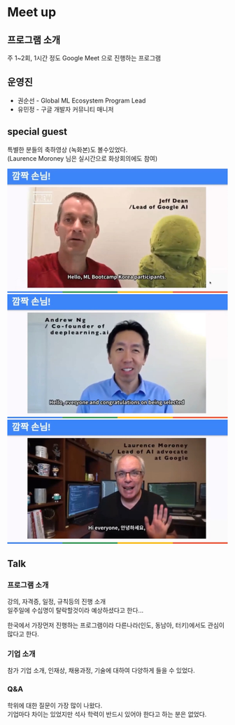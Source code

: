# Meet up

## 프로그램 소개
주 1~2회, 1시간 정도 Google Meet 으로 진행하는 프로그램  

## 운영진
- 권순선 - Global ML Ecosystem Program Lead  
- 유민정 - 구글 개발자 커뮤니티 매니저  

## special guest
특별한 분들의 축하영상 (녹화본)도 볼수있었다.  
(Laurence Moroney 님은 실시간으로 화상회의에도 참여)  

![Jeff Dean](images/Jeff_Dean.jpg)  
![Andrew Ng](images/Andrew_Ng.jpg)  
![Laurence Moroney](images/Laurence_Moroney.jpg)  

## Talk

### 프로그램 소개
강의, 자격증, 일정, 규칙등의 진행 소개  
일주일에 수십명이 탈락할것이라 예상하셨다고 한다...  
  
한국에서 가장먼저 진행하는 프로그램이라 다른나라(인도, 동남아, 터키)에서도 관심이 많다고 한다.  

### 기업 소개
참가 기업 소개, 인재상, 채용과정, 기술에 대하여 다양하게 들을 수 있었다.  

### Q&A
학위에 대한 질문이 가장 많이 나왔다.  
기업마다 차이는 있었지만 석사 학력이 반드시 있어야 한다고 하는 분은 없었다.  

